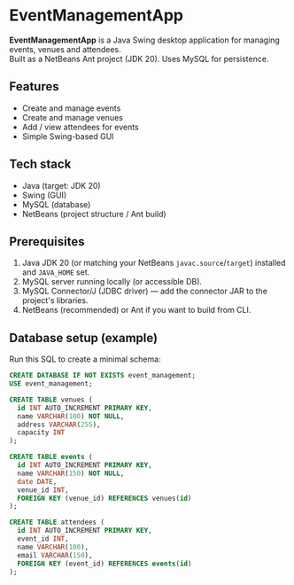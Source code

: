 # EventManagementApp

**EventManagementApp** is a Java Swing desktop application for managing events, venues and attendees.  
Built as a NetBeans Ant project (JDK 20). Uses MySQL for persistence.

## Features
- Create and manage events
- Create and manage venues
- Add / view attendees for events
- Simple Swing-based GUI

## Tech stack
- Java (target: JDK 20)
- Swing (GUI)
- MySQL (database)
- NetBeans (project structure / Ant build)

## Prerequisites
1. Java JDK 20 (or matching your NetBeans `javac.source`/`target`) installed and `JAVA_HOME` set.  
2. MySQL server running locally (or accessible DB).  
3. MySQL Connector/J (JDBC driver) — add the connector JAR to the project's libraries.  
4. NetBeans (recommended) or Ant if you want to build from CLI.

## Database setup (example)
Run this SQL to create a minimal schema:

```sql
CREATE DATABASE IF NOT EXISTS event_management;
USE event_management;

CREATE TABLE venues (
  id INT AUTO_INCREMENT PRIMARY KEY,
  name VARCHAR(100) NOT NULL,
  address VARCHAR(255),
  capacity INT
);

CREATE TABLE events (
  id INT AUTO_INCREMENT PRIMARY KEY,
  name VARCHAR(150) NOT NULL,
  date DATE,
  venue_id INT,
  FOREIGN KEY (venue_id) REFERENCES venues(id)
);

CREATE TABLE attendees (
  id INT AUTO_INCREMENT PRIMARY KEY,
  event_id INT,
  name VARCHAR(100),
  email VARCHAR(150),
  FOREIGN KEY (event_id) REFERENCES events(id)
);
